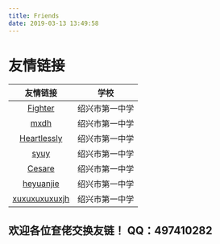 ```yaml
---
title: Friends
date: 2019-03-13 13:49:58
---
```

# 友情链接
|  友情链接   |      学校      |
| :---------: | :------------: |
|   [Fighter](http://fighter.cf) | 绍兴市第一中学 |
| [mxdh](https://mxdh.github.io) | 绍兴市第一中学 |
| [Heartlessly](https://heartlessly.github.io) | 绍兴市第一中学 |
|    [syuy](https://hexo.syuy.top) | 绍兴市第一中学 |
|     [Cesare](https://cesarelg.github.io) | 绍兴市第一中学 |
|     [heyuanjie](https://heyuanjie.github.io)  | 绍兴市第一中学 |
| [xuxuxuxuxuxjh](https://xuxuxuxuxuxjh.github.io) |绍兴市第一中学 |

## 欢迎各位奆佬交换友链！ QQ：497410282
